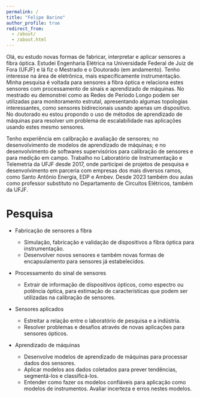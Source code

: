 ```yaml
---
permalink: /
title: "Felipe Barino"
author_profile: true
redirect_from: 
  - /about/
  - /about.html
---
```


Olá, eu estudo novas formas de fabricar, interpretar e aplicar sensores a fibra óptica. Estudei Engenharia Elétrica na Universidade Federal de Juiz de Fora (UFJF) e lá fiz o Mestrado e o Doutorado (em andamento). Tenho interesse na área de eletrônica, mais especificamente instrumentação. Minha pesquisa é voltada para sensores a fibra óptica e relaciona estes sensores com processamento de sinais e aprendizado de máquinas. No mestrado eu demonstrei como as Redes de Período Longo podem ser utilizadas para monitoramento estrutal, apresentando algumas topologias interessantes, como sensores bidirecionais usando apenas um dispositivo. No doutorado eu estou propondo o uso de métodos de aprendizado de máquinas para resolver um problema de escalabilidade nas aplicações usando estes mesmo sensores.

Tenho experiência em calibração e avaliação de sensores; no desenvolvimento de modelos de aprendizado de máquinas; e no desenvolvimento de softwares supervisórios para calibração de sensores e para medição em campo. Trabalho no Laboratório de Instrumentação e Telemetria da UFJF desde 2017, onde participei de projetos de pesquisa e desenvolvimento em parceria com empresas dos mais diversos ramos, como Santo Antônio Energia, EDP e Ambev. Desde 2023 também dou aulas como professor substituto no Departamento de Circuitos Elétricos, também da UFJF.

Pesquisa
======
* Fabricação de sensores a fibra
  * Simulação, fabricação e validação de dispositivos a fibra óptica para instrumentação. 
  * Desenvolver novos sensores e também novas formas de encapsulamento para sensores já estabelecidos. 

* Processamento do sinal de sensores
  * Extrair de informação de dispositivos ópticos, como espectro ou potência óptica, para estimação de características que podem ser utilizadas na calibração de sensores. 

* Sensores aplicados
  * Estreitar a relação entre o laboratório de pesquisa e a indústria. 
  * Resolver problemas e desafios através de novas aplicações para sensores ópticos.

* Aprendizado de máquinas
  * Desenvolve modelos de aprendizado de máquinas para processar dados dos sensores. 
  * Aplicar modelos aos dados coletados para prever tendências, segmentá-los e classificá-los. 
  * Entender como fazer os modelos confiáveis para aplicação como modelos de instrumentos. Avaliar incerteza e erros nestes modelos.